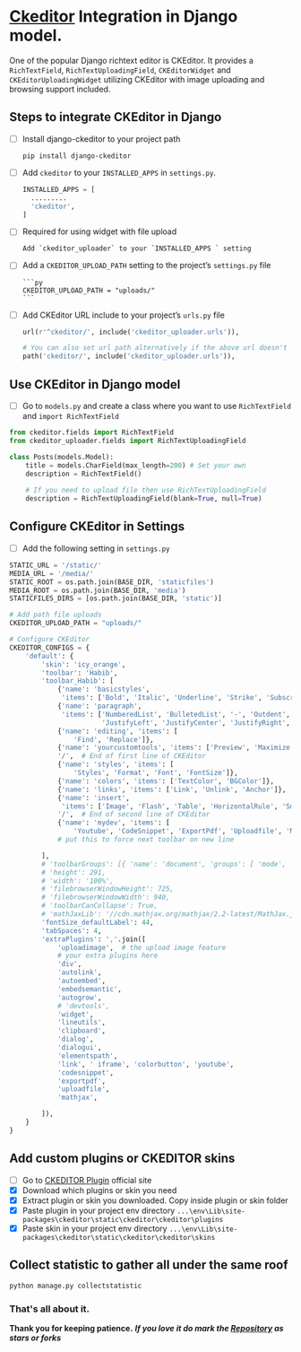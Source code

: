 # [Ckeditor](https://ckeditor.com/) Integration in Django model.

One of the popular Django richtext editor is CKEditor. It provides a `RichTextField`, `RichTextUploadingField`, `CKEditorWidget` and `CKEditorUploadingWidget` utilizing CKEditor
with image uploading and browsing support included.

## Steps to integrate CKEditor in Django
- [ ] Install django-ckeditor to your project path
  
    `pip install django-ckeditor`
- [ ] Add `ckeditor` to your `INSTALLED_APPS` in `settings.py`.
  
  ```py
  INSTALLED_APPS = [
    .........
    'ckeditor',
  ]
  ```
- [ ] Required for using widget with file upload
  
      Add `ckeditor_uploader` to your `INSTALLED_APPS ` setting
 
- [ ] Add a `CKEDITOR_UPLOAD_PATH` setting to the project’s `settings.py` file
  
      ```py
      CKEDITOR_UPLOAD_PATH = "uploads/"
      ```
- [ ] Add CKEditor URL include to your project’s `urls.py` file
    ```py
    url(r'^ckeditor/', include('ckeditor_uploader.urls')),
    
    # You can also set url path alternatively if the above url doesn't work
    path('ckeditor/', include('ckeditor_uploader.urls')),
    ```
    
## Use CKEditor in Django model
- [ ] Go to `models.py` and create a class where you want to use `RichTextField` and `import RichTextField`
```py
from ckeditor.fields import RichTextField
from ckeditor_uploader.fields import RichTextUploadingField

class Posts(models.Model):
    title = models.CharField(max_length=200) # Set your own
    description = RichTextField()
    
    # If you need to upload file then use RichTextUploadingField
    description = RichTextUploadingField(blank=True, null=True)
```

## Configure CKEditor in Settings
- [ ]  Add the following setting in `settings.py`
```py
STATIC_URL = '/static/'
MEDIA_URL = '/media/'
STATIC_ROOT = os.path.join(BASE_DIR, 'staticfiles')
MEDIA_ROOT = os.path.join(BASE_DIR, 'media')
STATICFILES_DIRS = [os.path.join(BASE_DIR, 'static')]

# Add path file uploads 
CKEDITOR_UPLOAD_PATH = "uploads/"

# Configure CKEditor
CKEDITOR_CONFIGS = {
    'default': {
        'skin': 'icy_orange',
        'toolbar': 'Habib',
        'toolbar_Habib': [
            {'name': 'basicstyles',
             'items': ['Bold', 'Italic', 'Underline', 'Strike', 'Subscript', 'Superscript', '-', 'RemoveFormat']},
            {'name': 'paragraph',
             'items': ['NumberedList', 'BulletedList', '-', 'Outdent', 'Indent', '-', 'Blockquote', 'CreateDiv', '-',
                       'JustifyLeft', 'JustifyCenter', 'JustifyRight', 'JustifyBlock', '-', 'BidiLtr', 'BidiRtl']},
            {'name': 'editing', 'items': [
                'Find', 'Replace']},
            {'name': 'yourcustomtools', 'items': ['Preview', 'Maximize']},
            '/',  # End of first line of CKEditor
            {'name': 'styles', 'items': [
                'Styles', 'Format', 'Font', 'FontSize']},
            {'name': 'colors', 'items': ['TextColor', 'BGColor']},
            {'name': 'links', 'items': ['Link', 'Unlink', 'Anchor']},
            {'name': 'insert',
             'items': ['Image', 'Flash', 'Table', 'HorizontalRule', 'Smiley', 'SpecialChar', 'PageBreak', 'Iframe']},
            '/',  # End of second line of CKEditor
            {'name': 'mydev', 'items': [
                'Youtube', 'CodeSnippet', 'ExportPdf', 'Uploadfile', 'Mathjax']},
            # put this to force next toolbar on new line

        ],
        # 'toolbarGroups': [{ 'name': 'document', 'groups': [ 'mode', 'document', 'doctools' ] }],
        # 'height': 291,
        # 'width': '100%',
        # 'filebrowserWindowHeight': 725,
        # 'filebrowserWindowWidth': 940,
        # 'toolbarCanCollapse': True,
        # 'mathJaxLib': '//cdn.mathjax.org/mathjax/2.2-latest/MathJax.js?config=TeX-AMS_HTML',
        'fontSize_defaultLabel': 44,
        'tabSpaces': 4,
        'extraPlugins': ','.join([
            'uploadimage',  # the upload image feature
            # your extra plugins here
            'div',
            'autolink',
            'autoembed',
            'embedsemantic',
            'autogrow',
            # 'devtools',
            'widget',
            'lineutils',
            'clipboard',
            'dialog',
            'dialogui',
            'elementspath',
            'link', ' iframe', 'colorbutton', 'youtube',
            'codesnippet',
            'exportpdf',
            'uploadfile',
            'mathjax',

        ]),
    }
}
```

## Add custom plugins or CKEDITOR skins 

- [ ] Go to [ CKEDITOR Plugin](https://ckeditor.com/cke4/addons/plugins/all) official site
- [x] Download which plugins or skin you need 
- [x] Extract plugin or skin you downloaded. Copy inside plugin or skin folder
- [x] Paste plugin in your project env directory  `...\env\Lib\site-packages\ckeditor\static\ckeditor\ckeditor\plugins`
- [x] Paste skin in your project env directory  `...\env\Lib\site-packages\ckeditor\static\ckeditor\ckeditor\skins`

## Collect statistic to gather all under the same roof
```py
python manage.py collectstatistic
```

### That's all about it.

**Thank you for keeping patience.**
**_If you love it do mark the [Repository](https://github.com/mhhabib/Integrate-Django-Ckeditor) as **stars** or **forks**_**

